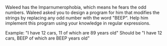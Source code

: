 Waleed has the Imparnumerophobia, which means he fears the odd numbers. Waleed asked you to design a program for him that modifies the strings by replacing any odd number with the word "BEEP". Help him implement this program using your knowledge in regular expressions.

Example:
"I have 12 cars, 11 of which are 89 years old"
Should be
"I have 12 cars, BEEP of which are BEEP years old"